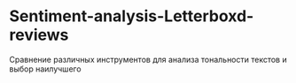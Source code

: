 # Sentiment-analysis-Letterboxd-reviews
Сравнение различных инструментов для анализа тональности текстов и выбор наилучшего
